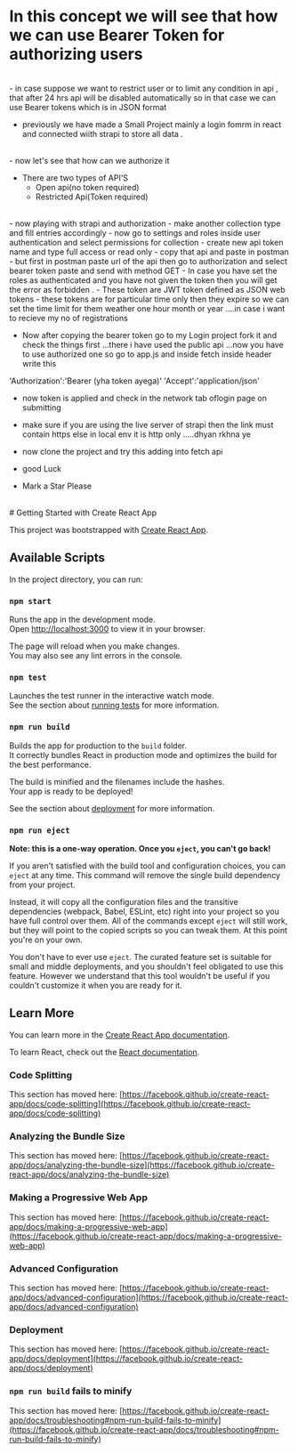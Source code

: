 # In this concept we will see that how we can use Bearer Token for authorizing users
<br> 
- in case suppose we want to restrict user or to limit any condition in api , that after 24 hrs api will be disabled automatically so in that case we can use Bearer tokens which is in JSON format 

- previously we have made a Small Project mainly a login fomrm in react and connected wiith strapi to store all data .
<br>
- now let's see that how can we authorize it 

- There are two types of API'S 
  - Open api(no token required)
  - Restricted Api(Token required)
<br>
- now playing with strapi and authorization 
- make another collection type and fill entries accordingly
-   now go to settings and roles inside user authentication and select permissions for collection 
- create new api token  name and type full access or read only 
- copy that api and paste in postman 
- but first in postman paste url of the api then go to authorization and select bearer token paste and send with method GET
- In case you have set the roles as authenticated and you have not given the token then you will get the error as forbidden .
- These token are JWT token defined as JSON web tokens 
- these tokens are for particular time only then they expire so we can set the time limit for them weather one hour month or year ....in case i want to recieve my no of registrations 

- Now after copying the bearer token go to my Login project fork it and check the things first ...there i have used the public api ...now you have to use authorized one so go to app.js and inside fetch inside header write this 

'Authorization':'Bearer (yha token ayega)'
'Accept':'application/json'

- now token is applied and check in the network tab oflogin page on submitting 
- make sure if you are using the live server of strapi then the link must contain https else in local env it is http only .....dhyan rkhna ye 

- now clone the project and try this adding into fetch api

- good Luck 

* Mark a Star Please
<br>
# Getting Started with Create React App

This project was bootstrapped with [Create React App](https://github.com/facebook/create-react-app).

## Available Scripts

In the project directory, you can run:

### `npm start`

Runs the app in the development mode.\
Open [http://localhost:3000](http://localhost:3000) to view it in your browser.

The page will reload when you make changes.\
You may also see any lint errors in the console.

### `npm test`

Launches the test runner in the interactive watch mode.\
See the section about [running tests](https://facebook.github.io/create-react-app/docs/running-tests) for more information.

### `npm run build`

Builds the app for production to the `build` folder.\
It correctly bundles React in production mode and optimizes the build for the best performance.

The build is minified and the filenames include the hashes.\
Your app is ready to be deployed!

See the section about [deployment](https://facebook.github.io/create-react-app/docs/deployment) for more information.

### `npm run eject`

**Note: this is a one-way operation. Once you `eject`, you can't go back!**

If you aren't satisfied with the build tool and configuration choices, you can `eject` at any time. This command will remove the single build dependency from your project.

Instead, it will copy all the configuration files and the transitive dependencies (webpack, Babel, ESLint, etc) right into your project so you have full control over them. All of the commands except `eject` will still work, but they will point to the copied scripts so you can tweak them. At this point you're on your own.

You don't have to ever use `eject`. The curated feature set is suitable for small and middle deployments, and you shouldn't feel obligated to use this feature. However we understand that this tool wouldn't be useful if you couldn't customize it when you are ready for it.

## Learn More

You can learn more in the [Create React App documentation](https://facebook.github.io/create-react-app/docs/getting-started).

To learn React, check out the [React documentation](https://reactjs.org/).

### Code Splitting

This section has moved here: [https://facebook.github.io/create-react-app/docs/code-splitting](https://facebook.github.io/create-react-app/docs/code-splitting)

### Analyzing the Bundle Size

This section has moved here: [https://facebook.github.io/create-react-app/docs/analyzing-the-bundle-size](https://facebook.github.io/create-react-app/docs/analyzing-the-bundle-size)

### Making a Progressive Web App

This section has moved here: [https://facebook.github.io/create-react-app/docs/making-a-progressive-web-app](https://facebook.github.io/create-react-app/docs/making-a-progressive-web-app)

### Advanced Configuration

This section has moved here: [https://facebook.github.io/create-react-app/docs/advanced-configuration](https://facebook.github.io/create-react-app/docs/advanced-configuration)

### Deployment

This section has moved here: [https://facebook.github.io/create-react-app/docs/deployment](https://facebook.github.io/create-react-app/docs/deployment)

### `npm run build` fails to minify

This section has moved here: [https://facebook.github.io/create-react-app/docs/troubleshooting#npm-run-build-fails-to-minify](https://facebook.github.io/create-react-app/docs/troubleshooting#npm-run-build-fails-to-minify)
